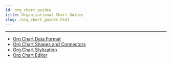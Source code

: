 ```yaml
---
id: org_chart_guides
title: Organizational Chart Guides
slug: /org_chart_guides.html
---
```


-----------------------

- [Org Chart Data Format](orgchart_guides/data_format.md)
- [Org Chart Shapes and Connectors](orgchart_guides/orgchart_shapes_types.md)
- [Org Chart Stylization](orgchart_guides/customization.md)
- [Org Chart Editor](orgchart_guides/editor_mode.md)
